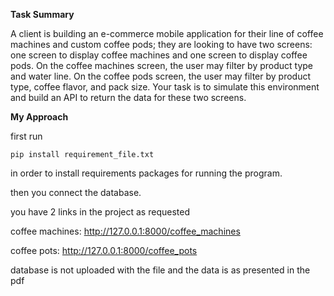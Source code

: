 **Task Summary**

A client is building an e-commerce mobile application for their line of coffee machines and custom coffee pods; they are
looking to have two screens: one screen to display coffee machines and one screen to display coffee pods. On the coffee
machines screen, the user may filter by product type and water line. On the coffee pods screen, the user may filter by product
type, coffee flavor, and pack size. Your task is to simulate this environment and build an API to return the data for these two
screens.



**My Approach**

first run
~~~~
pip install requirement_file.txt
~~~~
in order to install requirements packages for running the program.

then you connect the database.

you have 2 links in the project as requested 

coffee machines: http://127.0.0.1:8000/coffee_machines

coffee pots:     http://127.0.0.1:8000/coffee_pots
 
database is not uploaded with the file and the data is as presented in the pdf 

